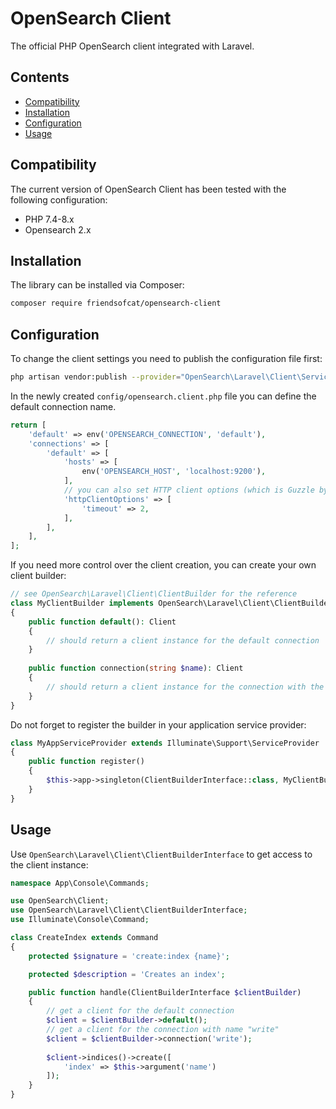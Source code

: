 # OpenSearch Client

The official PHP OpenSearch client integrated with Laravel.

## Contents

* [Compatibility](#compatibility)
* [Installation](#installation)
* [Configuration](#configuration)
* [Usage](#usage)

## Compatibility

The current version of OpenSearch Client has been tested with the following configuration:

* PHP 7.4-8.x
* Opensearch 2.x

## Installation

The library can be installed via Composer:

```bash
composer require friendsofcat/opensearch-client
```

## Configuration

To change the client settings you need to publish the configuration file first:

```bash
php artisan vendor:publish --provider="OpenSearch\Laravel\Client\ServiceProvider"
```

In the newly created `config/opensearch.client.php` file you can define the default connection name.

```php
return [
    'default' => env('OPENSEARCH_CONNECTION', 'default'),
    'connections' => [
        'default' => [
            'hosts' => [
                env('OPENSEARCH_HOST', 'localhost:9200'),
            ],
            // you can also set HTTP client options (which is Guzzle by default) as follows
            'httpClientOptions' => [
                'timeout' => 2,
            ],
        ],
    ],
];
```

If you need more control over the client creation, you can create your own client builder:

```php
// see OpenSearch\Laravel\Client\ClientBuilder for the reference
class MyClientBuilder implements OpenSearch\Laravel\Client\ClientBuilderInterface
{
    public function default(): Client
    {
        // should return a client instance for the default connection 
    }
    
    public function connection(string $name): Client
    {
        // should return a client instance for the connection with the given name 
    }
}
```

Do not forget to register the builder in your application service provider:

```php
class MyAppServiceProvider extends Illuminate\Support\ServiceProvider
{
    public function register()
    {
        $this->app->singleton(ClientBuilderInterface::class, MyClientBuilder::class);
    }
}
```

## Usage

Use `OpenSearch\Laravel\Client\ClientBuilderInterface` to get access to the client instance:

```php
namespace App\Console\Commands;

use OpenSearch\Client;
use OpenSearch\Laravel\Client\ClientBuilderInterface;
use Illuminate\Console\Command;

class CreateIndex extends Command
{
    protected $signature = 'create:index {name}';

    protected $description = 'Creates an index';

    public function handle(ClientBuilderInterface $clientBuilder)
    {
        // get a client for the default connection
        $client = $clientBuilder->default();
        // get a client for the connection with name "write"
        $client = $clientBuilder->connection('write');
    
        $client->indices()->create([
            'index' => $this->argument('name')
        ]);
    }
}
```
